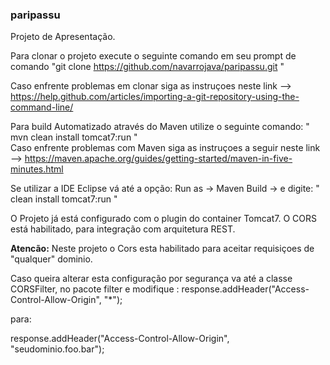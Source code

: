 ### paripassu ##

Projeto de Apresentação.

Para clonar o projeto execute o seguinte comando em seu prompt de comando
  "git clone https://github.com/navarrojava/paripassu.git "
  
Caso enfrente problemas em clonar siga as instruçoes neste link --> https://help.github.com/articles/importing-a-git-repository-using-the-command-line/


Para build Automatizado através do Maven utilize o seguinte comando:
              " mvn clean install tomcat7:run "  <br/>
Caso enfrente problemas com Maven siga as instruçoes a seguir  neste link -->  https://maven.apache.org/guides/getting-started/maven-in-five-minutes.html               <p/>
              
              
              
Se utilizar a IDE Eclipse vá até a opção:
           Run as -> Maven Build -> e digite: " clean install tomcat7:run " 

O Projeto já está configurado com o plugin do container Tomcat7.
O CORS está habilitado, para integração com arquitetura REST.

<b>Atencão:</b> 
Neste projeto o Cors esta habilitado para aceitar requisiçoes de "qualquer" dominio. <p/>
Caso queira alterar esta configuração por segurança va até a classe CORSFilter,
no pacote filter e modifique : 
response.addHeader("Access-Control-Allow-Origin", "*"); <p/>
para: <p/>
response.addHeader("Access-Control-Allow-Origin", "seudominio.foo.bar");




